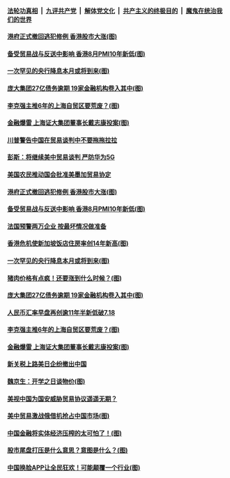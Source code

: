 ####  [法轮功真相](../../../../basic/blob/master/README.md?t=09041352) &nbsp;|&nbsp; [九评共产党](../../../../9ping.md/blob/master/README.md?t=09041352) &nbsp;|&nbsp; [解体党文化](../../../../jtdwh.md/blob/master/README.md?t=09041352)  &nbsp;|&nbsp; [共产主义的终极目的](../../../../gczydzjmd.md/blob/master/README.md?t=09041352) &nbsp;|&nbsp; [魔鬼在统治我们的世界](../../../../mgztzwmdsj.md/blob/master/README.md?t=09041352) 

#### [港府正式撤回逃犯修例 香港股市大涨(图)](../pages/p5/906152.md?t=09041352) 

#### [备受贸易战与反送中影响 香港8月PMI10年新低(图)](../pages/p5/906132.md?t=09041352) 

#### [一次罕见的央行降息本月或将到来(图)](../pages/p5/906080.md?t=09041352) 

#### [庞大集团27亿债务逾期 19家金融机构卷入其中(图)](../pages/p5/906086.md?t=09041352) 

#### [李克强主推6年的上海自贸区要荒废？(图)](../pages/p5/906063.md?t=09041352) 

#### [金融爆雷 上海证大集团董事长戴志康投案(图)](../pages/p5/905916.md?t=09041352) 

#### [川普警告中国在贸易谈判中不要拖拖拉拉](../pages/p5/906157.md?t=09041352) 

#### [彭斯：将继续美中贸易谈判 严防华为5G](../pages/p5/906156.md?t=09041352) 

#### [美国农民推动国会批准美墨加贸易协定](../pages/p5/906154.md?t=09041352) 

#### [港府正式撤回逃犯修例 香港股市大涨(图)](../pages/p5/906152.md?t=09041352) 

#### [备受贸易战与反送中影响 香港8月PMI10年新低(图)](../pages/p5/906132.md?t=09041352) 

#### [法国预警两万企业 按最坏情况做准备](../pages/p5/906110.md?t=09041352) 

#### [香港危机使新加坡饭店住房率创14年新高(图)](../pages/p5/906106.md?t=09041352) 

#### [一次罕见的央行降息本月或将到来(图)](../pages/p5/906080.md?t=09041352) 

#### [猪肉价格有点疯！还要涨到什么时候？(图)](../pages/p5/906081.md?t=09041352) 

#### [庞大集团27亿债务逾期 19家金融机构卷入其中(图)](../pages/p5/906086.md?t=09041352) 

#### [人民币汇率早盘再创逾11年半新低破7.18](../pages/p5/906067.md?t=09041352) 

#### [李克强主推6年的上海自贸区要荒废？(图)](../pages/p5/906063.md?t=09041352) 

#### [金融爆雷 上海证大集团董事长戴志康投案(图)](../pages/p5/905916.md?t=09041352) 

#### [新关税上路美日企纷撤出中国](../pages/p5/905977.md?t=09041352) 

#### [魏京生：开学之日谈物价(图)](../pages/p5/905968.md?t=09041352) 

#### [美视中国为国安威胁贸易协议遥遥无期？](../pages/p5/905964.md?t=09041352) 

#### [美中贸易激战俄借机抢占中国市场(图)](../pages/p5/905950.md?t=09041352) 

#### [中国金融将实体经济压榨的太可怕了！(图)](../pages/p5/905918.md?t=09041352) 

#### [股市尾盘打压是什么意思？意图是什么？(图)](../pages/p5/905939.md?t=09041352) 

#### [中国换脸APP让全民狂欢！可能颠覆一个行业(图)](../pages/p5/905915.md?t=09041352) 

